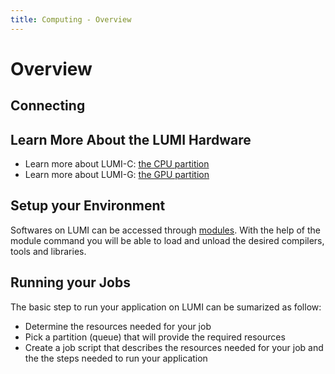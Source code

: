 ```yaml
---
title: Computing - Overview
---
```


[modules]: ./modules.md
[jobsub]: ./jobs/submitting-jobs.md
[interactive]: ./jobs/interactive.md
[lumic]: ./systems/lumic.md
[lumig]: ./systems/lumig.md

# Overview

## Connecting

## Learn More About the LUMI Hardware
 
- Learn more about LUMI-C: [the CPU partition][lumic]
- Learn more about LUMI-G: [the GPU partition][lumig]

## Setup your Environment

Softwares on LUMI can be accessed through [modules][modules]. With the help of the module
command you will be able to load and unload the desired compilers, tools
and libraries.

## Running your Jobs

The basic step to run your application on LUMI can be sumarized as follow:

- Determine the resources needed for your job
- Pick a partition (queue) that will provide the required resources
- Create a job script that describes the resources needed for your job and the
  the steps needed to run your application
